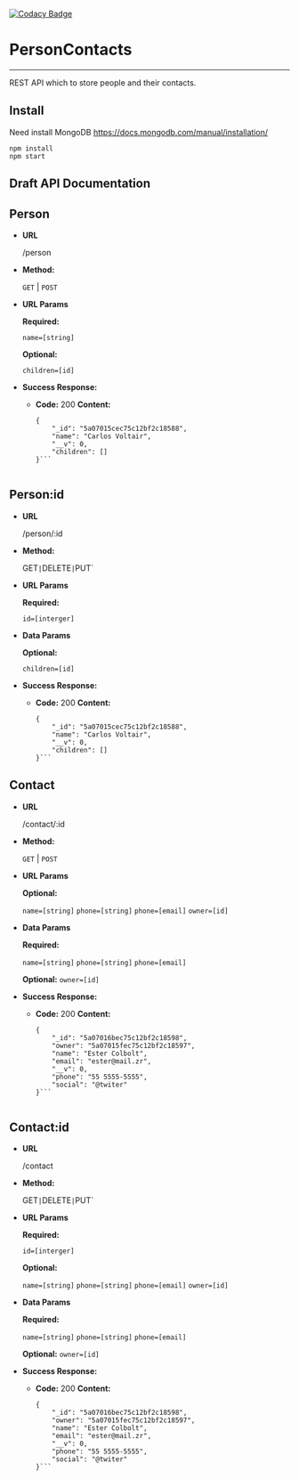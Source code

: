 [![Codacy Badge](https://api.codacy.com/project/badge/Grade/f903146c1ca644b0a05db3a9f1c14600)](https://www.codacy.com/app/0unit/PersonalsContacts?utm_source=github.com&amp;utm_medium=referral&amp;utm_content=0unit/PersonalsContacts&amp;utm_campaign=Badge_Grade)

# PersonContacts #
----

REST API which to store people and their contacts.

## Install
Need install MongoDB
https://docs.mongodb.com/manual/installation/

```
npm install
npm start
```

## Draft API Documentation

**Person**
----

* **URL**

  /person

* **Method:**

  `GET` | `POST`

*  **URL Params**

   **Required:**

   `name=[string]`

   **Optional:**

   `children=[id]`

* **Success Response:**

  * **Code:** 200
    **Content:**
    ```
    {
        "_id": "5a07015cec75c12bf2c18588",
        "name": "Carlos Voltair",
        "__v": 0,
        "children": []
    }```


**Person:id**
----

* **URL**

  /person/:id

* **Method:**

   GET` | `DELETE` | `PUT`

*  **URL Params**

   **Required:**

   `id=[interger]`

* **Data Params**

  **Optional:**

   `children=[id]`

* **Success Response:**

  * **Code:** 200
    **Content:**
    ```
    {
        "_id": "5a07015cec75c12bf2c18588",
        "name": "Carlos Voltair",
        "__v": 0,
        "children": []
    }```

**Contact**
----

* **URL**

  /contact/:id

* **Method:**

  `GET` | `POST`

*  **URL Params**

   **Optional:**

   `name=[string]`
   `phone=[string]`
   `phone=[email]`
   `owner=[id]`

* **Data Params**

  **Required:**

   `name=[string]`
   `phone=[string]`
   `phone=[email]`

  **Optional:**
   `owner=[id]`

* **Success Response:**

  * **Code:** 200
    **Content:**
    ```
    {
    	"_id": "5a07016bec75c12bf2c18598",
    	"owner": "5a07015fec75c12bf2c18597",
    	"name": "Ester Colbolt",
    	"email": "ester@mail.zr",
    	"__v": 0,
    	"phone": "55 5555-5555",
    	"social": "@twiter"
	}```


**Contact:id**
----

* **URL**

  /contact

* **Method:**

   GET` | `DELETE` | `PUT`

*  **URL Params**

   **Required:**

   `id=[interger]`

   **Optional:**

   `name=[string]`
   `phone=[string]`
   `phone=[email]`
   `owner=[id]`

* **Data Params**

  **Required:**

   `name=[string]`
   `phone=[string]`
   `phone=[email]`

  **Optional:**
   `owner=[id]`

* **Success Response:**

  * **Code:** 200
    **Content:**
    ```
    {
    	"_id": "5a07016bec75c12bf2c18598",
    	"owner": "5a07015fec75c12bf2c18597",
    	"name": "Ester Colbolt",
    	"email": "ester@mail.zr",
    	"__v": 0,
    	"phone": "55 5555-5555",
    	"social": "@twiter"
	}```


